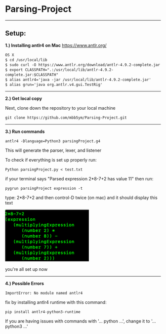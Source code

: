 # Parsing-Project

---

## Setup:
**1.) Installing antlr4 on Mac**
https://www.antlr.org/
```
OS X
$ cd /usr/local/lib
$ sudo curl -O https://www.antlr.org/download/antlr-4.9.2-complete.jar
$ export CLASSPATH=".:/usr/local/lib/antlr-4.9.2-complete.jar:$CLASSPATH"
$ alias antlr4='java -jar /usr/local/lib/antlr-4.9.2-complete.jar'
$ alias grun='java org.antlr.v4.gui.TestRig'
```

---

**2.) Get local copy**

Next, clone down the repository to your local machine
```
git clone https://github.com/mbb5ym/Parsing-Project.git
```

---

**3.) Run commands**
```
antlr4 -Dlanguage=Python3 parsingProject.g4
```
This will generate the parser, lexer, and listener

To check if everything is set up properly run:
```
Python parsingProject.py < test.txt
```
if your terminal says "Parsed expression 2*8-7+2 has value 11" 
then run:
```
pygrun parsingProject expression -t
```
type: 2*8-7+2 and then control-D twice (on mac) and it should display this text

![img.png](img.png)

you're all set up now

---

**4.) Possible Errors**
```
ImportError: No module named antlr4
```
fix by installing antlr4 runtime with this command:
```
pip install antlr4-python3-runtime
```
If you are having issues with commands with '... python ...', change it to '... python3 ...'


